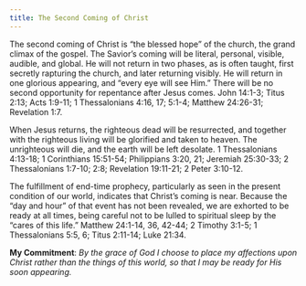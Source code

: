 ```yaml
---
title: The Second Coming of Christ
---
```


The second coming of Christ is “the blessed hope” of the church, the grand climax of the gospel. The Savior’s coming will be literal, personal, visible, audible, and global. He will not return in two phases, as is often taught, first secretly rapturing the church, and later returning visibly. He will return in one glorious appearing, and “every eye will see Him.” There will be no second opportunity for repentance after Jesus comes. John 14:1-3; Titus 2:13; Acts 1:9-11; 1 Thessalonians 4:16, 17; 5:1-4; Matthew 24:26-31; Revelation 1:7.

When Jesus returns, the righteous dead will be resurrected, and together with the righteous living will be glorified and taken to heaven. The unrighteous will die, and the earth will be left desolate. 1 Thessalonians 4:13-18; 1 Corinthians 15:51-54; Philippians 3:20, 21; Jeremiah 25:30-33; 2 Thessalonians 1:7-10; 2:8; Revelation 19:11-21; 2 Peter 3:10-12.

The fulfillment of end-time prophecy, particularly as seen in the present condition of our world, indicates that Christ’s coming is near. Because the “day and hour” of that event has not been revealed, we are exhorted to be ready at all times, being careful not to be lulled to spiritual sleep by the “cares of this life.” Matthew 24:1-14, 36, 42-44; 2 Timothy 3:1-5; 1 Thessalonians 5:5, 6; Titus 2:11-14; Luke 21:34.

**My Commitment**: _By the grace of God I choose to place my affections upon Christ rather than the things of this world, so that I may be ready for His soon appearing._